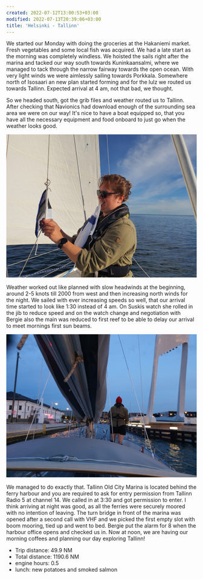 ```yaml
---
created: 2022-07-12T13:00:53+03:00
modified: 2022-07-13T20:39:06+03:00
title: 'Helsinki - Tallinn'
---
```


We started our Monday with doing the groceries at the Hakaniemi market. Fresh vegetables and some local fish was acquired. We had a late start as the morning was completely windless. We hoisted the sails right after the marina and tacked our way south towards Kuninkaansalmi, where we managed to tack through the narrow fairway towards the open ocean. With very light winds we were aimlessly sailing towards Porkkala. Somewhere north of Isosaari an new plan started forming and for the lulz we routed us towards Tallinn. Expected arrival at 4 am, not that bad, we thought.

So we headed south, got the grib files and weather routed us to Tallinn. After checking that Navionics had download enough of the surrounding sea area we  were on our way! It's nice to have a boat equipped so, that you have all the necessary equipment and food onboard to just go when the weather looks good.

![Image](../2022/c6f905a289d9ef7835f2df84b2536113.jpg) 

Weather worked out like planned with slow headwinds at the beginning, around 2-5 knots till 2000 from west and then increasing north winds for the night. We sailed with ever increasing speeds so well, that our arrival time started to look like 1:30 instead of 4 am. On Suskis watch she rolled in the jib to reduce speed and on the watch change and negotiation with Bergie also the main was reduced to first reef to be able to delay our arrival to meet mornings first sun beams.

![Image](../2022/a7164c1250461702e1d0d71f6cd91126.jpg) 

We managed to do exactly that. Tallinn Old City Marina is located behind the ferry harbour and you are required to ask for entry permission from Tallinn Radio 5 at channel 14. We called in at 3:30 and got permission to enter. I think arriving at night was good, as all the ferries were securely moored with no intention of leaving. The turn bridge in front of the marina was opened after a second call with VHF and we picked the first empty slot with boom mooring, tied up and went to bed. Bergie put the alarm for 8 when the harbour office opens and checked us in. Now at noon, we are having our morning coffees and planning our day exploring Tallinn!

* Trip distance: 49.9 NM
* Total distance: 1190.6 NM
* engine hours: 0.5
* lunch: new potatoes and smoked salmon
